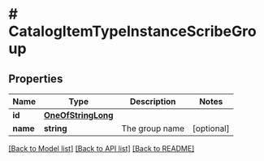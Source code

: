 # # CatalogItemTypeInstanceScribeGroup

## Properties

Name | Type | Description | Notes
------------ | ------------- | ------------- | -------------
**id** | [**OneOfStringLong**](OneOfStringLong.md) |  |
**name** | **string** | The group name | [optional]

[[Back to Model list]](../../README.md#models) [[Back to API list]](../../README.md#endpoints) [[Back to README]](../../README.md)
